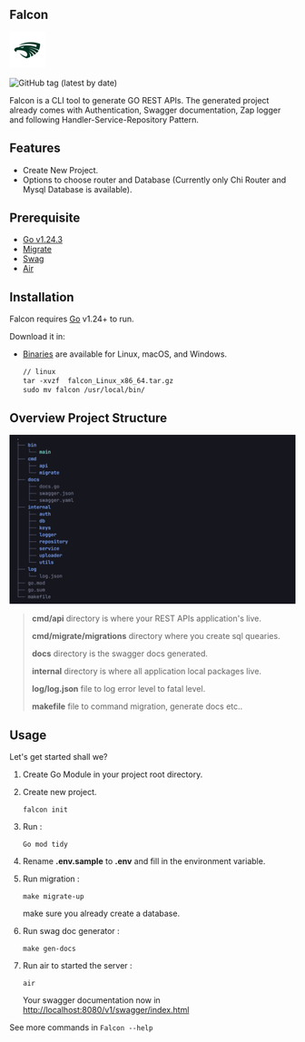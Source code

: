 ## Falcon

![falcon logo](/assets/images/falcon-logo-icon.png)


![GitHub tag (latest by date)](https://img.shields.io/github/v/tag/faizisyellow/falcon)

Falcon is a CLI tool to generate GO REST APIs.
The generated project already comes with Authentication,
Swagger documentation, Zap logger and following Handler-Service-Repository Pattern.

## Features

- Create New Project.
- Options to choose router and Database (Currently only Chi Router and Mysql Database is available).



## Prerequisite

- [Go v1.24.3](https://go.dev/doc/install) 
- [Migrate](https://github.com/golang-migrate/migrate) 
- [Swag](https://github.com/swaggo/swag) 
- [Air](https://github.com/air-verse/air)


## Installation

Falcon requires [Go](https://go.dev/doc/install) v1.24+ to run.

Download it in:
- [Binaries](https://github.com/faizisyellow/falcon/releases) are available for Linux, macOS, and Windows.

    ```
    // linux
    tar -xvzf  falcon_Linux_x86_64.tar.gz 
    sudo mv falcon /usr/local/bin/
    ```

## Overview Project Structure

![sturcture](assets/images/falcon-structure.png)

> **cmd/api** directory is where your REST APIs application's live.
>
> **cmd/migrate/migrations** directory where you create sql quearies.
>
> **docs** directory is the swagger docs generated.
>
> **internal** directory is where all application local packages  live.
>
> **log/log.json** file to log error level to fatal level.
>
> **makefile** file to command migration, generate docs etc..


## Usage

Let's get started shall we?

1. Create Go Module in your project root directory.
2. Create new project.

   ```
   falcon init 
   ```
   
3. Run :
    
    ```
    Go mod tidy 
    ```

4. Rename **.env.sample** to **.env** and fill in the environment variable.
5. Run migration :

    ```
    make migrate-up
    ```
    
    make sure you already create a database.
    
6. Run swag doc generator :
    
    ```
    make gen-docs
    ``` 

7. Run air to started the server :

    ```
    air
    ```
    
   Your swagger documentation now in <http://localhost:8080/v1/swagger/index.html>

See more commands in ``` Falcon --help ```  
